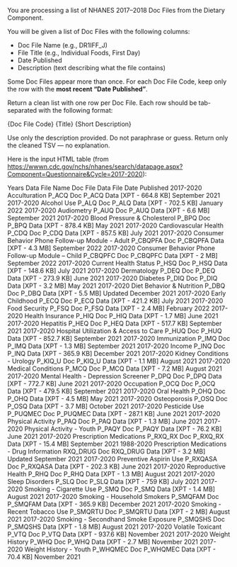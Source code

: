 You are processing a list of NHANES 2017–2018 Doc Files from the Dietary Component.

You will be given a list of Doc Files with the following columns:

- Doc File Name (e.g., DR1IFF_J)
- File Title (e.g., Individual Foods, First Day)
- Date Published
- Description (text describing what the file contains)

Some Doc Files appear more than once. For each Doc File Code, keep only the row with the **most recent “Date Published”**.

Return a clean list with one row per Doc File. Each row should be tab-separated with the following format:

{Doc File Code} {Title} {Short Description}

Use only the description provided. Do not paraphrase or guess. Return only the cleaned TSV — no explanation.

Here is the input HTML table (from https://wwwn.cdc.gov/nchs/nhanes/search/datapage.aspx?Component=Questionnaire&Cycle=2017-2020): 

Years	Data File Name	Doc File	Data File	Date Published
2017-2020	Acculturation	P_ACQ Doc	P_ACQ Data [XPT - 664.8 KB]	September 2021
2017-2020	Alcohol Use	P_ALQ Doc	P_ALQ Data [XPT - 702.5 KB]	January 2022
2017-2020	Audiometry	P_AUQ Doc	P_AUQ Data [XPT - 6.6 MB]	September 2021
2017-2020	Blood Pressure & Cholesterol	P_BPQ Doc	P_BPQ Data [XPT - 878.4 KB]	May 2021
2017-2020	Cardiovascular Health	P_CDQ Doc	P_CDQ Data [XPT - 857.5 KB]	July 2021
2017-2020	Consumer Behavior Phone Follow-up Module - Adult	P_CBQPFA Doc	P_CBQPFA Data [XPT - 4.3 MB]	September 2022
2017-2020	Consumer Behavior Phone Follow-up Module – Child	P_CBQPFC Doc	P_CBQPFC Data [XPT - 2 MB]	September 2022
2017-2020	Current Health Status	P_HSQ Doc	P_HSQ Data [XPT - 148.6 KB]	July 2021
2017-2020	Dermatology	P_DEQ Doc	P_DEQ Data [XPT - 273.9 KB]	June 2021
2017-2020	Diabetes	P_DIQ Doc	P_DIQ Data [XPT - 3.2 MB]	May 2021
2017-2020	Diet Behavior & Nutrition	P_DBQ Doc	P_DBQ Data [XPT - 5.5 MB]	Updated December 2021
2017-2020	Early Childhood	P_ECQ Doc	P_ECQ Data [XPT - 421.2 KB]	July 2021
2017-2020	Food Security	P_FSQ Doc	P_FSQ Data [XPT - 2.4 MB]	February 2022
2017-2020	Health Insurance	P_HIQ Doc	P_HIQ Data [XPT - 1.7 MB]	June 2021
2017-2020	Hepatitis	P_HEQ Doc	P_HEQ Data [XPT - 517.7 KB]	September 2021
2017-2020	Hospital Utilization & Access to Care	P_HUQ Doc	P_HUQ Data [XPT - 852.7 KB]	September 2021
2017-2020	Immunization	P_IMQ Doc	P_IMQ Data [XPT - 1.3 MB]	September 2021
2017-2020	Income	P_INQ Doc	P_INQ Data [XPT - 365.9 KB]	December 2021
2017-2020	Kidney Conditions - Urology	P_KIQ_U Doc	P_KIQ_U Data [XPT - 1.1 MB]	August 2021
2017-2020	Medical Conditions	P_MCQ Doc	P_MCQ Data [XPT - 7.2 MB]	August 2021
2017-2020	Mental Health - Depression Screener	P_DPQ Doc	P_DPQ Data [XPT - 772.7 KB]	June 2021
2017-2020	Occupation	P_OCQ Doc	P_OCQ Data [XPT - 479.5 KB]	September 2021
2017-2020	Oral Health	P_OHQ Doc	P_OHQ Data [XPT - 4.5 MB]	May 2021
2017-2020	Osteoporosis	P_OSQ Doc	P_OSQ Data [XPT - 3.7 MB]	October 2021
2017-2020	Pesticide Use	P_PUQMEC Doc	P_PUQMEC Data [XPT - 287.1 KB]	June 2021
2017-2020	Physical Activity	P_PAQ Doc	P_PAQ Data [XPT - 1.3 MB]	June 2021
2017-2020	Physical Activity - Youth	P_PAQY Doc	P_PAQY Data [XPT - 76.2 KB]	June 2021
2017-2020	Prescription Medications	P_RXQ_RX Doc	P_RXQ_RX Data [XPT - 15.4 MB]	September 2021
1988-2020	Prescription Medications - Drug Information	RXQ_DRUG Doc	RXQ_DRUG Data [XPT - 3.2 MB]	Updated September 2021
2017-2020	Preventive Aspirin Use	P_RXQASA Doc	P_RXQASA Data [XPT - 202.3 KB]	June 2021
2017-2020	Reproductive Health	P_RHQ Doc	P_RHQ Data [XPT - 1.3 MB]	August 2021
2017-2020	Sleep Disorders	P_SLQ Doc	P_SLQ Data [XPT - 759 KB]	July 2021
2017-2020	Smoking - Cigarette Use	P_SMQ Doc	P_SMQ Data [XPT - 1.4 MB]	August 2021
2017-2020	Smoking - Household Smokers	P_SMQFAM Doc	P_SMQFAM Data [XPT - 365.9 KB]	December 2021
2017-2020	Smoking - Recent Tobacco Use	P_SMQRTU Doc	P_SMQRTU Data [XPT - 2 MB]	August 2021
2017-2020	Smoking - Secondhand Smoke Exposure	P_SMQSHS Doc	P_SMQSHS Data [XPT - 1.8 MB]	August 2021
2017-2020	Volatile Toxicant	P_VTQ Doc	P_VTQ Data [XPT - 937.6 KB]	November 2021
2017-2020	Weight History	P_WHQ Doc	P_WHQ Data [XPT - 2.7 MB]	November 2021
2017-2020	Weight History - Youth	P_WHQMEC Doc	P_WHQMEC Data [XPT - 70.4 KB]	November 2021